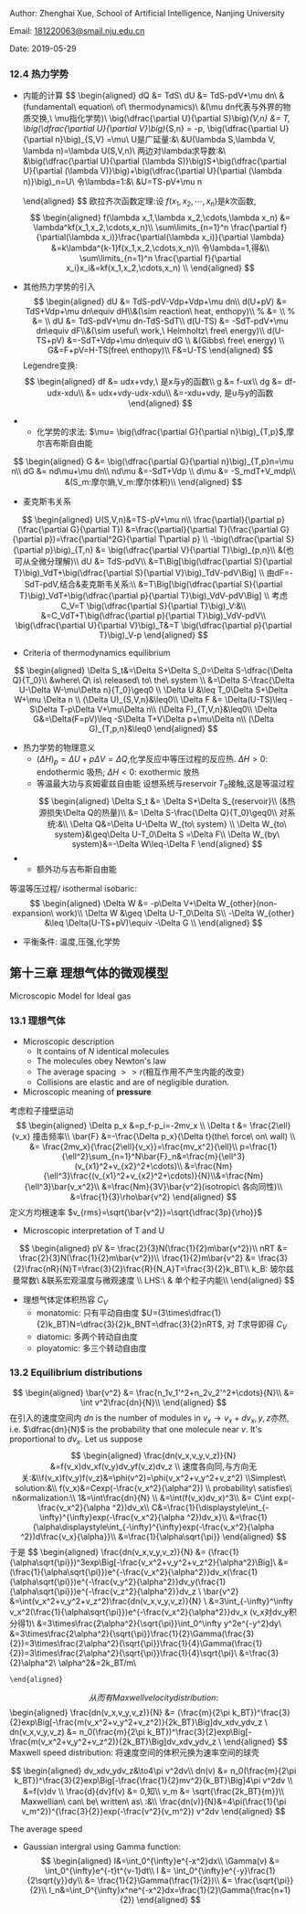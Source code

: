 <script type="text/javascript" src="http://cdn.mathjax.org/mathjax/latest/MathJax.js?config=default"></script>
Author: Zhenghai Xue, School of Artificial Intelligence, Nanjing University

Email: 181220063@smail.nju.edu.cn

Date: 2019-05-29

### 12.4 热力学势
- 内能的计算
$$
    \begin{aligned}
        dQ &= TdS\\
        dU &= TdS-pdV+\mu dn\\
        &(fundamental\ equation\ of\ thermodynamics)\\
        &(\mu dn代表与外界的物质交换,\ \mu指化学势)\\
        \big(\dfrac{\partial U}{\partial S}\big)_{V,n} &= T,
        \big(\dfrac{\partial U}{\partial V}\big)_{S,n} = -p,
        \big(\dfrac{\partial U}{\partial n}\big)_{S,V} =\mu\\
        U是广延量:&\\
        &U(\lambda S,\lambda V, \lambda n)=\lambda U(S,V,n)\\
        两边对\lambda求导数:&\\
        &\big(\dfrac{\partial U}{\partial (\lambda S)}\big)S+\big(\dfrac{\partial U}{\partial (\lambda V)}\big)+\big(\dfrac{\partial U}{\partial (\lambda n)}\big)_n=U\\
        令\lambda=1:&\\
        &U=TS-pV+\mu n

    \end{aligned}
$$
欧拉齐次函数定理:设 $f(x_1,x_2,\cdots,x_n)$是$k$次函数,
$$
    \begin{aligned}
        f(\lambda x_1,\lambda x_2,\cdots,\lambda x_n) &= \lambda^kf(x_1,x_2,\cdots,x_n)\\
        \sum\limits_{n=1}^n \frac{\partial f}{\partial(\lambda x_i)}\frac{\partial(\lambda x_i)}{\partial \lambda} &=k\lambda^{k-1}f(x_1,x_2,\cdots,x_n)\\
        令\lambda=1,得&\\ \sum\limits_{n=1}^n \frac{\partial f}{\partial x_i}x_i&=kf(x_1,x_2,\cdots,x_n) \\
    \end{aligned}
$$
- 其他热力学势的引入
$$
    \begin{aligned}
        dU &= TdS-pdV-Vdp+Vdp+\mu dn\\
        d(U+pV) &= TdS+Vdp+\mu dn\equiv dH\\&(\sim reaction\ heat, enthopy)\\
        % &= \\
        % &= \\
        dU &= TdS-pdV+\mu dn-TdS-SdT\\
        d(U-TS) &= -SdT-pdV+\mu dn\equiv dF\\&(\sim useful\ work,\ Helmholtz\ free\ energy)\\
        d(U-TS+pV) &=-SdT+Vdp+\mu dn\equiv dG \\
         &(Gibbs\ free\ energy) \\
        G&=F+pV=H-TS(free\ enthopy)\\
        F&=U-TS
    \end{aligned}
$$
Legendre变换: 
$$
    \begin{aligned}
        df &= udx+vdy,\ 是x与y的函数\\
        g &= f-ux\\
        dg &= df-udx-xdu\\
         &= udx+vdy-udx-xdu\\
         &=-xdu+vdy, 是u与y的函数
    \end{aligned}
$$
- - 化学势的求法: $\mu= \big(\dfrac{\partial G}{\partial n}\big)_{T,p}$,摩尔吉布斯自由能

$$
    \begin{aligned}
        G &= \big(\dfrac{\partial G}{\partial n}\big)_{T,p}n=\mu n\\
        dG &= nd\mu+\mu dn\\
        nd\mu &=-SdT+Vdp \\
        d\mu &= -S_mdT+V_mdp\\
        &(S_m:摩尔熵,V_m:摩尔体积)\\
    \end{aligned}
$$
- 麦克斯韦关系

$$
    \begin{aligned}
    U(S,V,n)&=TS-pV+\mu n\\
        \frac{\partial}{\partial p}(\frac{\partial G}{\partial T}) &=\frac{\partial}{\partial T}(\frac{\partial G}{\partial p})=\frac{\partial^2G}{\partial T\partial p} \\
        -\big(\dfrac{\partial S}{\partial p}\big)_{T,n} &= \big(\dfrac{\partial V}{\partial T}\big)_{p,n}\\
        &(也可从全微分理解)\\
        dU &= TdS-pdV\\
         &=T\Big[\big(\dfrac{\partial S}{\partial T}\big)_VdT+\big(\dfrac{\partial S}{\partial V}\big)_TdV-pdV\Big] \\
         由dF=-SdT-pdV,结合&麦克斯韦关系:\\
         &=T\Big[\big(\dfrac{\partial S}{\partial T}\big)_VdT+\big(\dfrac{\partial p}{\partial T}\big)_VdV-pdV\Big] \\
         考虑C_V=T \big(\dfrac{\partial S}{\partial T}\big)_V:&\\
         &=C_VdT+T\big(\dfrac{\partial p}{\partial T}\big)_VdV-pdV\\
         \big(\dfrac{\partial U}{\partial V}\big)_T&=T \big(\dfrac{\partial p}{\partial T}\big)_V-p
    \end{aligned}
$$
- Criteria of thermodynamics equilibrium

$$
    \begin{aligned}
         \Delta S_t&=\Delta S+\Delta S_0=\Delta S-\dfrac{\Delta Q}{T_0}\\ &where\ Q\ is\ released\ to\ the\ system \\
         &=\Delta S-\frac{\Delta U-\Delta W-\mu\Delta n}{T_0}\geq0 \\
        \Delta U &\leq T_0\Delta S+\Delta W+\mu \Delta n \\
        (\Delta U)_{S,V,n}&\leq0\\
        \Delta F &= \Delta(U-TS)\leq -S\Delta T-p\Delta V+\mu\Delta n\\
        (\Delta F)_{T,V,n}&\leq0\\
        \Delta G&=\Delta(F=pV)\leq -S\Delta T+V\Delta p+\mu\Delta n\\
        (\Delta G)_{T,p,n}&\leq0
    \end{aligned}
$$
- 热力学势的物理意义
  - $(\Delta H)_p=\Delta U+p\Delta V=\Delta Q$,化学反应中等压过程的反应热. $\Delta H>0$: endothermic 吸热; $\Delta H<0$: exothermic 放热
  - 等温最大功与亥姆霍兹自由能
设想系统与reservoir $T_0$接触,这是等温过程
$$
    \begin{aligned}
        \Delta S_t &= \Delta S+\Delta S_{reservoir}\\
        (&热源损失\Delta Q的热量)\\
         &= \Delta S-\frac{\Delta Q}{T_0}\geq0\\
         对系统:&\\
         \Delta Q&=\Delta U-\Delta W_{to\ system} \\
         \Delta W_{to\ system}&\geq\Delta U-T_0\Delta S =\Delta F\\
         \Delta W_{by\ system}&=-\Delta W\leq-\Delta F
    \end{aligned}
$$
- - 额外功与吉布斯自由能

等温等压过程/ isothermal isobaric: 
$$
    \begin{aligned}
        \Delta W &= -p\Delta V+\Delta W_{other}(non-expansion\ work)\\
        \Delta W &\geq \Delta U-T_0\Delta S\\
        -\Delta W_{other} &\leq \Delta(U-TS+pV)\equiv -\Delta G \\
    \end{aligned}
$$

- 平衡条件: 温度,压强,化学势

## 第十三章 理想气体的微观模型
Microscopic Model for Ideal gas

### 13.1 理想气体 
- Microscopic description
  - It contains of $N$ identical molecules
  - The molecules obey Newton's law
  - The average spacing $>> r$(相互作用不产生内能的改变)
  - Collisions are elastic and are of negligible duration.
- Microscopic meaning of **pressure**

考虑粒子撞壁运动
$$
    \begin{aligned}
        \Delta p_x &=p_f-p_i=-2mv_x \\
        \Delta t &= \frac{2\ell}{v_x} 撞击频率\\
        \bar{F} &=-\frac{\Delta p_x}{\Delta t}(the\ force\ on\ wall) \\
         &= \frac{2mv_x}{\frac{2\ell}{v_x}}=\frac{mv_x^2}{\ell}\\
         p=\frac{1}{\ell^2}\sum_{n=1}^N\bar{F}_n&=\frac{m}{\ell^3}(v_{x1}^2+v_{x2}^2+\cdots)\\
         &=\frac{Nm}{\ell^3}\frac{(v_{x1}^2+v_{x2}^2+\cdots)}{N}\\&=\frac{Nm}{\ell^3}\bar{v_x^2}\\
         &=\frac{Nm}{3V}\bar{v^2}(isotropic\ 各向同性)\\
         &=\frac{1}{3}\rho\bar{v^2}
    \end{aligned}
$$
定义方均根速率 $v_{rms}=\sqrt{\bar{v^2}}=\sqrt{\dfrac{3p}{\rho}}$
- Microscopic interpretation of T and U 

$$
    \begin{aligned}
        pV &= \frac{2}{3}N(\frac{1}{2}m\bar{v^2})\\
        nRT &= \frac{2}{3}N(\frac{1}{2}m\bar{v^2})\\
        \frac{1}{2}m\bar{v^2} &= \frac{3}{2}\frac{nR}{N}T=\frac{3}{2}\frac{R}{N_A}T=\frac{3}{2}k_BT\\
        k_B: 玻尔兹曼常数\ &联系宏观温度与微观速度 \\
        LHS:\ & 单个粒子内能\\
    \end{aligned}
$$
- 理想气体定体积热容 $C_V$
  - monatomic: 只有平动自由度 $U=(3\times\dfrac{1}{2}k_BT)N=\dfrac{3}{2}k_BNT=\dfrac{3}{2}nRT$, 对 $T$求导即得 $C_V$
  - diatomic: 多两个转动自由度
  - ployatomic: 多三个转动自由度

### 13.2 Equilibrium distributions
$$
    \begin{aligned}
        \bar{v^2} &= \frac{n_1v_1'^2+n_2v_2'^2+\cdots}{N}\\
         &= \int v^2\frac{dn}{N}\\
    \end{aligned}
$$
在引入的速度空间内 $dn$ is the number of modules in $v_x\to v_x+dv_x, y,z$亦然, i.e. $\dfrac{dn}{N}$ is the probability that one molecule near $v$. It's proportional to $dv_x$. Let us suppose 
$$
    \begin{aligned}
        \frac{dn(v_x,v_y,v_z)}{N} &=f(v_x)dv_xf(v_y)dv_yf(v_z)dv_z \\
         速度各向同,与方向无关:&\\f(v_x)f(v_y)f(v_z)&=\phi(v^2)=\phi(v_x^2+v_y^2+v_z^2) \\Simplest\ solution:&\\
        f(v_x)&=Cexp(-\frac{v_x^2}{\alpha^2}) \\
        probability\ satisfies\ n&ormalization:\\
         1&=\int\frac{dn}{N} \\
         &=\int(f(v_x)dv_x)^3\\
         &= C\int exp(-\frac{v_x^2}{\alpha ^2})dv_x\\
        C&=\frac{1}{\displaystyle\int_{-\infty}^{\infty}exp(-\frac{v_x^2}{\alpha ^2})dv_x}\\
        &=\frac{1}{\alpha\displaystyle\int_{-\infty}^{\infty}exp(-\frac{v_x^2}{\alpha ^2})d\frac{v_x}{\alpha}}\\
        &=\frac{1}{\alpha\sqrt{\pi}}
    \end{aligned}
$$
于是
$$
    \begin{aligned}
        \frac{dn(v_x,v_y,v_z)}{N}  &= (\frac{1}{\alpha\sqrt{\pi}})^3exp\Big[-\frac{v_x^2+v_y^2+v_z^2}{\alpha^2}\Big]\\
         &=(\frac{1}{\alpha\sqrt{\pi}})e^{-\frac{v_x^2}{\alpha^2}}dv_x(\frac{1}{\alpha\sqrt{\pi}})e^{-\frac{v_y^2}{\alpha^2}}dv_y(\frac{1}{\alpha\sqrt{\pi}})e^{-\frac{v_z^2}{\alpha^2}}dv_z \\
        \bar{v^2} &=\int(v_x^2+v_y^2+v_z^2)\frac{dn(v_x,v_y,v_z)}{N}  \\
         &=3\int_{-\infty}^\infty v_x^2(\frac{1}{\alpha\sqrt{\pi}})e^{-\frac{v_x^2}{\alpha^2}}dv_x (v_x对dv_y积分得1)\\
         &=3\times\frac{2\alpha^2}{\sqrt{\pi}}\int_0^\infty y^2e^{-y^2}dy\\
         &=3\times\frac{2\alpha^2}{\sqrt{\pi}}\frac{1}{2}\Gamma(\frac{3}{2})=3\times\frac{2\alpha^2}{\sqrt{\pi}}\frac{1}{4}\Gamma(\frac{1}{2})=3\times\frac{2\alpha^2}{\sqrt{\pi}}\frac{1}{4}\sqrt{\pi}\\
         &=\frac{3}{2}\alpha^2\\
         \alpha^2&=2k_BT/m\\

    \end{aligned}
$$
从而有Maxwell velocity distribution:
$$
    \begin{aligned}
         \frac{dn(v_x,v_y,v_z)}{N}  &= (\frac{m}{2\pi k_BT})^\frac{3}{2}exp\Big[-\frac{m(v_x^2+v_y^2+v_z^2)}{2k_BT}\Big]dv_xdv_ydv_z \\
        dn(v_x,v_y,v_z)  &= n_0(\frac{m}{2\pi k_BT})^\frac{3}{2}exp\Big[-\frac{m(v_x^2+v_y^2+v_z^2)}{2k_BT}\Big]dv_xdv_ydv_z \\
    \end{aligned}
$$
Maxwell speed distribution: 将速度空间的体积元换为速率空间的球壳


$$
    \begin{aligned}
        dv_xdv_ydv_z&\to4\pi v^2dv\\
        dn(v)  &= n_0(\frac{m}{2\pi k_BT})^\frac{3}{2}exp\Big[-\frac{\frac{1}{2}mv^2}{k_BT}\Big]4\pi v^2dv \\
         &=f(v)dv \\
        \frac{d}{dv}f(v) &= 0,知\\
        v_m &= \sqrt{\frac{2k_BT}{m}}\\
        Maxwellian\ can\ be\ written\ as\ :&\\
        \frac{dn(v)}{N}&=4\pi(\frac{1}{\pi v_m^2})^{\frac{3}{2}}exp(-\frac{v^2}{v_m^2}) v^2dv
    \end{aligned}
$$


The average speed
- Gaussian intergral using Gamma function:
$$
    \begin{aligned}
        I&=\int_0^{\infty}e^{-x^2}dx\\
        \Gamma(v) &= \int_0^{\infty}e^{-t}t^{v-1}dt\\
        I &= \int_0^{\infty}e^{-y}\frac{1}{2\sqrt{y}}dy\\
         &= \frac{1}{2}\Gamma(\frac{1}{2})\\
         &= \frac{\sqrt{\pi}}{2}\\
         I_n&=\int_0^{\infty}x^ne^{-x^2}dx=\frac{1}{2}\Gamma(\frac{n+1}{2})
    \end{aligned}
$$
